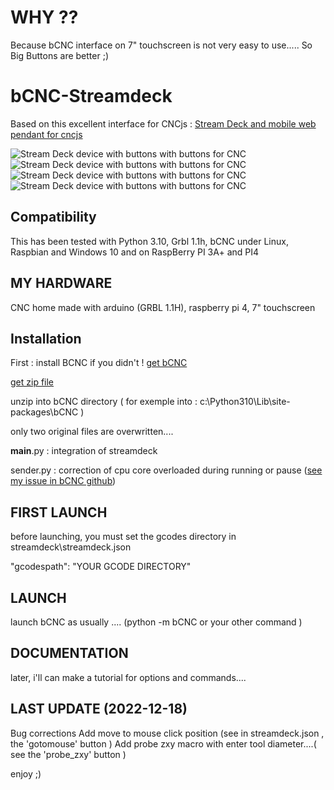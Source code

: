 # WHY ??

Because bCNC interface on 7" touchscreen is not very easy to use.....
So Big Buttons are better ;)



# bCNC-Streamdeck
Based on this excellent interface for CNCjs : [Stream Deck and mobile web pendant for cncjs](https://github.com/Billiam/cncjs-pendant-streamdeck/)



![Stream Deck device with buttons with buttons for CNC ](https://i.imgur.com/zDZwKnU.jpg%5B)
![Stream Deck device with buttons with buttons for CNC ](https://i.imgur.com/rtAGxuj.jpg)
![Stream Deck device with buttons with buttons for CNC ](https://i.imgur.com/0SAgXLg.jpg)
![Stream Deck device with buttons with buttons for CNC ](https://i.imgur.com/5R0FAId.jpg)

## Compatibility

This has been tested with Python 3.10, Grbl 1.1h, bCNC under Linux, Raspbian and Windows 10 and on RaspBerry PI 3A+ and PI4

## MY HARDWARE

CNC home made with arduino (GRBL 1.1H), raspberry pi 4, 7" touchscreen


## Installation

First : install BCNC if you didn't ! [get bCNC](https://github.com/vlachoudis/bCNC)

[get zip file ](https://github.com/metropolicon/bCNC-Streamdeck/archive/refs/heads/main.zip) 

unzip into bCNC directory ( for exemple into : c:\Python310\Lib\site-packages\bCNC )

only two original files are overwritten....

__main__.py  : integration of streamdeck

sender.py : correction of cpu core overloaded during running or pause ([see my issue in bCNC github](https://github.com/vlachoudis/bCNC/issues/1765))

## FIRST LAUNCH
before launching, you must set the gcodes directory in streamdeck\streamdeck.json

"gcodespath": "YOUR GCODE DIRECTORY"

## LAUNCH
launch bCNC as usually .... (python -m bCNC or your other command )

## DOCUMENTATION
later, i'll can make a tutorial for options and commands....

## LAST UPDATE (2022-12-18)

Bug corrections
Add move to mouse click position (see in streamdeck.json , the 'gotomouse' button )
Add probe zxy macro with enter tool diameter....( see the 'probe_zxy' button )

enjoy ;)
